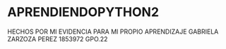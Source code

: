 # APRENDIENDOPYTHON2
HECHOS POR MI
EVIDENCIA PARA MI PROPIO APRENDIZAJE
GABRIELA ZARZOZA PEREZ
1853972
GPO.22
